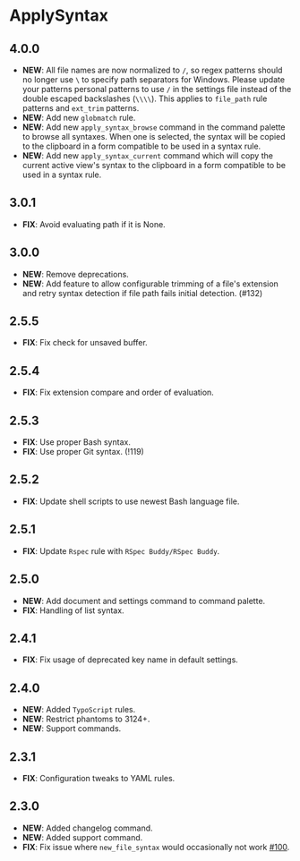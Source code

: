 # ApplySyntax

## 4.0.0

- **NEW**: All file names are now normalized to `/`, so regex patterns should no longer use `\` to specify path
  separators for Windows. Please update your patterns personal patterns to use `/` in the settings file instead of the
  double escaped backslashes (`\\\\`). This applies to `file_path` rule patterns and `ext_trim` patterns.
- **NEW**: Add new `globmatch` rule.
- **NEW**: Add new `apply_syntax_browse` command in the command palette to browse all syntaxes. When one is selected,
  the syntax will be copied to the clipboard in a form compatible to be used in a syntax rule.
- **NEW**: Add new `apply_syntax_current` command which will copy the current active view's syntax to the clipboard in a
  form compatible to be used in a syntax rule.

## 3.0.1

- **FIX**: Avoid evaluating path if it is None.

## 3.0.0

- **NEW**: Remove deprecations.
- **NEW**: Add feature to allow configurable trimming of a file's extension and retry syntax detection if file path
  fails initial detection. (#132)

## 2.5.5

- **FIX**: Fix check for unsaved buffer.

## 2.5.4

- **FIX**: Fix extension compare and order of evaluation.

## 2.5.3

- **FIX**: Use proper Bash syntax.
- **FIX**: Use proper Git syntax. (!119)

## 2.5.2

- **FIX**: Update shell scripts to use newest Bash language file.

## 2.5.1

- **FIX**: Update `Rspec` rule with `RSpec Buddy/RSpec Buddy`.

## 2.5.0

- **NEW**: Add document and settings command to command palette.
- **FIX**: Handling of list syntax.

## 2.4.1

- **FIX**: Fix usage of deprecated key name in default settings.

## 2.4.0

- **NEW**: Added `TypoScript` rules.
- **NEW**: Restrict phantoms to 3124+.
- **NEW**: Support commands.

## 2.3.1

- **FIX**: Configuration tweaks to YAML rules.

## 2.3.0

- **NEW**: Added changelog command.
- **NEW**: Added support command.
- **FIX**: Fix issue where `new_file_syntax` would occasionally not work [#100](https://github.com/facelessuser/ApplySyntax/issues/100).
